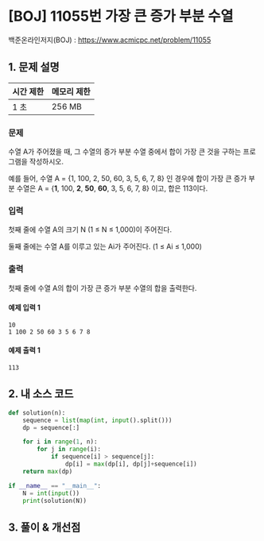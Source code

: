 # [BOJ] 11055번 가장 큰 증가 부분 수열

백준온라인저지(BOJ) :  https://www.acmicpc.net/problem/11055



## 1. 문제 설명

| 시간 제한 | 메모리 제한 | 
| :-------- | :---------- |
| 1 초      | 256 MB      | 

### 문제

수열 A가 주어졌을 때, 그 수열의 증가 부분 수열 중에서 합이 가장 큰 것을 구하는 프로그램을 작성하시오.

예를 들어, 수열 A = {1, 100, 2, 50, 60, 3, 5, 6, 7, 8} 인 경우에 합이 가장 큰 증가 부분 수열은 A = {**1**, 100, **2**, **50**, **60**, 3, 5, 6, 7, 8} 이고, 합은 113이다.

### 입력

첫째 줄에 수열 A의 크기 N (1 ≤ N ≤ 1,000)이 주어진다.

둘째 줄에는 수열 A를 이루고 있는 Ai가 주어진다. (1 ≤ Ai ≤ 1,000)

### 출력

첫째 줄에 수열 A의 합이 가장 큰 증가 부분 수열의 합을 출력한다.

#### 예제 입력 1

```
10
1 100 2 50 60 3 5 6 7 8
```

#### 예제 출력 1

```
113
```


## 2. 내 소스 코드

```python
def solution(n):
    sequence = list(map(int, input().split()))
    dp = sequence[:]

    for i in range(1, n):
        for j in range(i):
            if sequence[i] > sequence[j]:
                dp[i] = max(dp[i], dp[j]+sequence[i])
    return max(dp)

if __name__ == "__main__":
    N = int(input())
    print(solution(N))
```



## 3. 풀이 & 개선점
